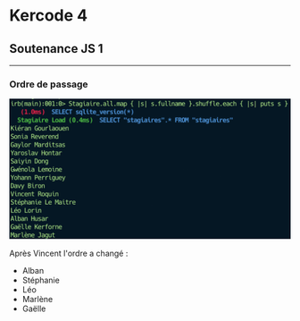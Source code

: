 # Kercode 4 
## Soutenance JS 1
---


### Ordre de passage

![ordre de passage](images/shuffle.png)

Après Vincent l'ordre a changé : 

- Alban
- Stéphanie
- Léo
- Marlène
- Gaëlle